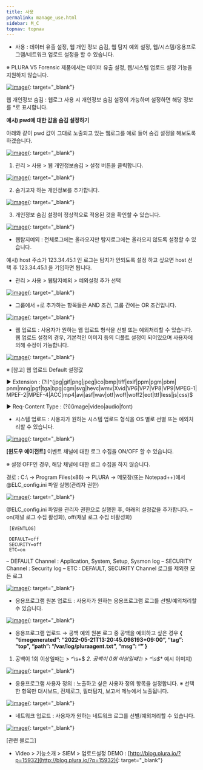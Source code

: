 ```yaml
---
title: 사용
permalink: manage_use.html
sidebar: M_C
topnav: topnav
---
```


- 사용 : 데이터 유출 설정, 웹 개인 정보 숨김, 웹 탐지 예외 설정, 웹/시스템/응용프로그램/네트워크 업로드 설정을 할 수 있습니다.

※ PLURA V5 Forensic 제품에서는 데이터 유출 설정, 웹/시스템 업로드 설정 기능을 지원하지 않습니다.

[![image](/docs/images/Manual/common/manage/use/1.png)](/docs/images/Manual/common/manage/use/1.png){: target="_blank"}

웹 개인정보 숨김 : 웹로그 사용 시 개인정보 숨김 설정이 가능하며 설정하면 해당 정보를 *로 표시합니다.

**예시) pwd에 대한 값을 숨김 설정하기**

아래와 같이 pwd 값이 그대로 노출되고 있는 웹로그를 예로 들어 숨김 설정을 해보도록 하겠습니다.

[![image](/docs/images/Manual/common/manage/use/2.png)](/docs/images/Manual/common/manage/use/1.png){: target="_blank"}

1. 관리 > 사용 > 웹 개인정보숨김 > 설정 버튼을 클릭합니다.

[![image](/docs/images/Manual/common/manage/use/3.png)](/docs/images/Manual/common/manage/use/1.png){: target="_blank"}

2. 숨기고자 하는 개인정보를 추가합니다.

[![image](/docs/images/Manual/common/manage/use/4.png)](/docs/images/Manual/common/manage/use/1.png){: target="_blank"}

3. 개인정보 숨김 설정이 정상적으로 적용된 것을 확인할 수 있습니다.

[![image](/docs/images/Manual/common/manage/use/5.png)](/docs/images/Manual/common/manage/use/1.png){: target="_blank"}

 - 웹탐지예외 : 전체로그에는 올라오지만 탐지로그에는 올라오지 않도록 설정할 수 있습니다.

예시) host 주소가 123.34.45.1 인 로그는 탐지가 안되도록 설정 하고 싶으면
host 선택 후 123.34.45.1 을 기입하면 됩니다.
   - 관리 > 사용 > 웹탐지예외 > 예외설정 추가 선택

[![image](/docs/images/Manual/common/manage/use/6.png)](/docs/images/Manual/common/manage/use/1.png){: target="_blank"}
 

   - 그룹에서 +로 추가하는 항목들은 AND 조건, 그룹 간에는 OR 조건입니다.

[![image](/docs/images/Manual/common/manage/use/7.png)](/docs/images/Manual/common/manage/use/1.png){: target="_blank"}

- 웹 업로드 : 사용자가 원하는 웹 업로드 형식을 선별 또는 예외처리할  수 있습니다.
웹 업로드 설정의 경우, 기본적인 이미지 등의 디폴트 설정이 되어있으며 사용자에 의해 수정이 가능합니다.

[![image](/docs/images/Manual/common/manage/use/8.png)](/docs/images/Manual/common/manage/use/1.png){: target="_blank"}

※ [참고] 웹 업로드 Default 설정값

▶ Extension : (?i)^(jpg|gif|png|jpeg|ico|bmp|tiff|exif|ppm|pgm|pbm|
pnm|mng|pgf|tga|bpg|cgm|svg|hevc|wmv|Xvid|VP6|VP7|VP8|VP9|MPEG-1|
MPEF-2|MPEF-4|ACC|mp4|avi|asf|wav|otf|woff|woff2|eot|ttf|less|js|css)$

▶ Req-Content Type : (?i)(image|video|audio|font)

   - 시스템 업로드 : 사용자가 원하는 시스템 업로드 형식을 OS 별로 선별 또는 예외처리할 수 있습니다.

[![image](/docs/images/Manual/common/manage/use/9.png)](/docs/images/Manual/common/manage/use/1.png){: target="_blank"}

**[윈도우 에이전트]** 이벤트 채널에 대한 로그 수집을 ON/OFF 할 수 있습니다.

※ 설정 OFF인 경우, 해당 채널에 대한 로그 수집을 하지 않습니다.

경로 : C:\ → Program Files(x86) → PLURA → 메모장(또는 Notepad++)에서 @ELC_config.ini 파일 실행(관리자 권한)

[![image](/docs/images/Manual/common/manage/use/10.png)](/docs/images/Manual/common/manage/use/1.png){: target="_blank"}


@ELC_config.ini 파일을 관리자 권한으로 실행한 후, 아래의 설정값을 추가합니다.
– on(채널 로그 수집 활성화), off(채널 로그 수집 비활성화)

     [EVENTLOG]

     DEFAULT=off
     SECURITY=off
     ETC=on

– DEFAULT Channel : Application, System, Setup, Sysmon log
– SECURITY Channel : Security log
– ETC : DEFAULT, SECURITY Channel 로그를 제외한 모든 로그

[![image](/docs/images/Manual/common/manage/use/11.png)](/docs/images/Manual/common/manage/use/1.png){: target="_blank"}
 

- 응용프로그램 원본 업로드 : 사용자가 원하는 응용프로그램 로그를 선별/예외처리할 수 있습니다.

[![image](/docs/images/Manual/common/manage/use/12.png)](/docs/images/Manual/common/manage/use/1.png){: target="_blank"}

- 응용프로그램 업로드 → 공백 예외
  원본 로그 중 공백을 예외하고 싶은 경우
**{ “timegenerated”: “2022-05-21T13:20:45.098193+09:00”, “tag”: “top”, “path”: “/var/log/pluraagent.txt”, “msg”: “” }**
1. 공백이 1회 이상일때는 > ^\s+$
**2. 공백이 0회 이상일때는 > ^\s*$**
예시 이미지)

[![image](/docs/images/Manual/common/manage/use/13.png)](/docs/images/Manual/common/manage/use/1.png){: target="_blank"}

- 응용프로그램 사용자 정의 : 노출하고 싶은 사용자 정의 항목을 설정합니다.
※ 선택한 항목만 대시보드, 전체로그, 필터탐지, 보고서 메뉴에서 노출됩니다.

[![image](/docs/images/Manual/common/manage/use/14.png)](/docs/images/Manual/common/manage/use/1.png){: target="_blank"}

- 네트워크 업로드 : 사용자가 원하는 네트워크 로그를 선별/예외처리할 수 있습니다.

[![image](/docs/images/Manual/common/manage/use/15.png)](/docs/images/Manual/common/manage/use/1.png){: target="_blank"}

[관련 블로그]

- Video > 기능소개 > SIEM > 업로드설정 DEMO : [http://blog.plura.io/?p=15932](http://blog.plura.io/?p=15932){: target="_blank"}